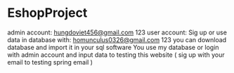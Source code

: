 # EshopProject
admin account:
hungdoviet456@gmail.com
123
user account:
Sig up or use data in database with:
homunculus0326@gmail.com
123
you can download database and import it in your sql software 
You use my database or login with admin account and input data to testing this website
( sig up with your email to testing spring email )

